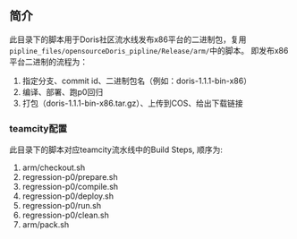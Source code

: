 ## 简介

此目录下的脚本用于Doris社区流水线发布x86平台的二进制包，复用`pipline_files/opensourceDoris_pipline/Release/arm/`中的脚本。
即发布x86平台二进制的流程为：
1. 指定分支、commit id、二进制包名（例如：doris-1.1.1-bin-x86）
2. 编译、部署、跑p0回归
3. 打包（doris-1.1.1-bin-x86.tar.gz）、上传到COS、给出下载链接

### teamcity配置

此目录下的脚本对应teamcity流水线中的Build Steps, 顺序为:
1. arm/checkout.sh
2. regression-p0/prepare.sh
3. regression-p0/compile.sh
4. regression-p0/deploy.sh
5. regression-p0/run.sh
6. regression-p0/clean.sh
7. arm/pack.sh
